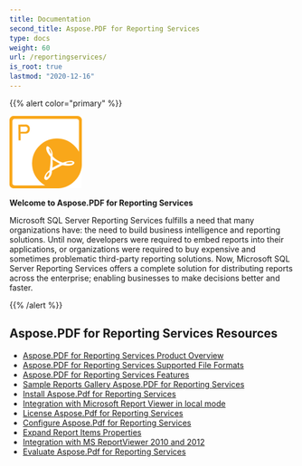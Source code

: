 ```yaml
---
title: Documentation
second_title: Aspose.PDF for Reporting Services
type: docs
weight: 60
url: /reportingservices/
is_root: true
lastmod: "2020-12-16"
---
```


{{% alert color="primary" %}}

![todo:image_alt_text](home_5.png)

**Welcome to Aspose.PDF for Reporting Services**

Microsoft SQL Server Reporting Services fulfills a need that many organizations have: the need to build business intelligence and reporting solutions. Until now, developers were required to embed reports into their applications, or organizations were required to buy expensive and sometimes problematic third-party reporting solutions. Now, Microsoft SQL Server Reporting Services offers a complete solution for distributing reports across the enterprise; enabling businesses to make decisions better and faster.

{{% /alert %}}

## **Aspose.PDF for Reporting Services Resources**

- [Aspose.PDF for Reporting Services Product Overview](/pdf/reportingservices/product-overview/)
- [Aspose.PDF for Reporting Services Supported File Formats](/pdf/reportingservices/supported-file-formats/)
- [Aspose.PDF for Reporting Services Features](/pdf/reportingservices/features/)
- [Sample Reports Gallery Aspose.PDF for Reporting Services](/pdf/reportingservices/sample-reports-gallery/)
- [Install Aspose.Pdf for Reporting Services](/pdf/reportingservices/install-aspose-pdf-for-reporting-services/)
- [Integration with Microsoft Report Viewer in local mode](/pdf/reportingservices/integration-with-microsoft-report-viewer-in-local-mode/)
- [License Aspose.Pdf for Reporting Services](/pdf/reportingservices/license-aspose-pdf-for-reporting-services/)
- [Configure Aspose.Pdf for Reporting Services](/pdf/reportingservices/configure-aspose-pdf-for-reporting-services/)
- [Expand Report Items Properties](/pdf/reportingservices/expand-report-items-properties/)
- [Integration with MS ReportViewer 2010 and 2012](/pdf/reportingservices/integration-with-ms-reportviewer-2010-and-2012)
- [Evaluate Aspose.Pdf for Reporting Services](/pdf/reportingservices/evaluate-aspose-pdf-for-reporting-services)
